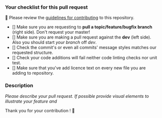 ### Your checklist for this pull request

🚨 Please review the [guidelines for contributing](https://github.com/michelin/suricate/blob/dev/CONTRIBUTING.md) to this repository.

- [] Make sure you are requesting to **pull a topic/feature/bugfix branch** (right side). Don't request your master!
- [] Make sure you are making a pull request against the **dev** (left side). Also you should start _your branch_ off _dev_.
- [] Check the commit's or even all commits' message styles matches our requested structure.
- [] Check your code additions will fail neither code linting checks nor unit test.
- [] Make sure that you've add licence text on every new file you are adding to repository.

### Description

_Please describe your pull request.
If possible provide visual elements to illustrate your feature and_

Thank you for your contribution ! :tropical_drink:
